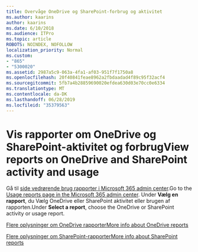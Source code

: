 ```yaml
---
title: Overvåge OneDrive og SharePoint-forbrug og aktivitet
ms.author: kaarins
author: kaarins
ms.date: 6/10/2018
ms.audience: ITPro
ms.topic: article
ROBOTS: NOINDEX, NOFOLLOW
localization_priority: Normal
ms.custom:
- "865"
- "5300020"
ms.assetid: 2987a5c9-063a-4fa1-af03-951f7f1750a8
ms.openlocfilehash: 20f40841feae8962a2fbdaadad4f89c95f32acf4
ms.sourcegitcommit: 5fb7a4b28859690020efdea630d03e70cc0e6334
ms.translationtype: MT
ms.contentlocale: da-DK
ms.lasthandoff: 06/28/2019
ms.locfileid: "35379563"
---
```

# <a name="view-reports-on-onedrive-and-sharepoint-activity-and-usage"></a><span data-ttu-id="7ac28-102">Vis rapporter om OneDrive og SharePoint-aktivitet og forbrug</span><span class="sxs-lookup"><span data-stu-id="7ac28-102">View reports on OneDrive and SharePoint activity and usage</span></span>

<span data-ttu-id="7ac28-103">Gå til [side vedrørende brug rapporter i Microsoft 365 admin center](https://admin.microsoft.com/AdminPortal/Home).</span><span class="sxs-lookup"><span data-stu-id="7ac28-103">Go to the [Usage reports page in the Microsoft 365 admin center](https://admin.microsoft.com/AdminPortal/Home).</span></span> <span data-ttu-id="7ac28-104">Under **Vælg en rapport**, du Vælg OneDrive eller SharePoint aktivitet eller brugen af rapporten.</span><span class="sxs-lookup"><span data-stu-id="7ac28-104">Under **Select a report**, choose the OneDrive or SharePoint activity or usage report.</span></span>
  
[<span data-ttu-id="7ac28-105">Flere oplysninger om OneDrive rapporter</span><span class="sxs-lookup"><span data-stu-id="7ac28-105">More info about OneDrive reports</span></span>](https://go.microsoft.com/fwlink/?linkid=875239)
  
[<span data-ttu-id="7ac28-106">Flere oplysninger om SharePoint-rapporter</span><span class="sxs-lookup"><span data-stu-id="7ac28-106">More info about SharePoint reports</span></span>](https://go.microsoft.com/fwlink/?linkid=875240)
  